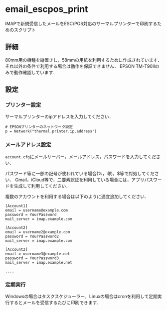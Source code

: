 # email_escpos_print
IMAPで新規受信したメールをESC/POS対応のサーマルプリンターで印刷するためのスクリプト

## 詳細
80mm用の機種を縦置きし，58mmの用紙を利用するために作成されています．
それ以外の条件で利用する場合は動作を保証できません．
EPSON TM-T90Ⅱのみで動作確認しています．

## 設定
### プリンター設定
サーマルプリンターのipアドレスを入力してください．
```
# EPSONプリンターのネットワーク設定
p = Network("thermal.printer.ip.address")
```

### メールアドレス設定
`account.cfg`にメールサーバー，メールアドレス，パスワードを入力してください．

パスワード等に一部の記号が使われている場合(%，$等)，%%，$$等で対処してください．
Gmail，iCloud等で，二要素認証を利用している場合には，アプリパスワードを生成して利用してください．

複数のアカウントを利用する場合は以下のように適宜追加してください．
```
[Account1]
email = username@example.com
password = YourPassword
mail_server = imap.example.com

[Account2]
email = username2@example.com
password = YourPassword2
mail_server = imap.example.com

[Account2]
email = username3@example.net
password = YourPassword3
mail_server = imap.example.net

....
```

### 定期実行
Windowsの場合はタスクスケジューラー，Linuxの場合はcronを利用して定期実行するとメールを受信するたびに印刷できます．
